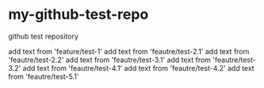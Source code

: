 # my-github-test-repo
github test repository

add text from 'feature/test-1'
add text from 'feautre/test-2.1'
add text from 'feautre/test-2.2'
add text from 'feautre/test-3.1'
add text from 'feautre/test-3.2'
add text from 'feautre/test-4.1'
add text from 'feautre/test-4.2'
add text from 'feautre/test-5.1'
